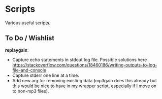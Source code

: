 # Scripts
Various useful scripts.

## To Do / Wishlist
**replaygain**:
- Capture echo statements in stdout log file. Possible solutions here https://stackoverflow.com/questions/18460186/writing-outputs-to-log-file-and-console
- Capture stderr one line at a time.
- Add new arg for removing existing data (mp3gain does this already but this would be nice to have in my wrapper script, especially if I move on to non-mp3 files). 
 

